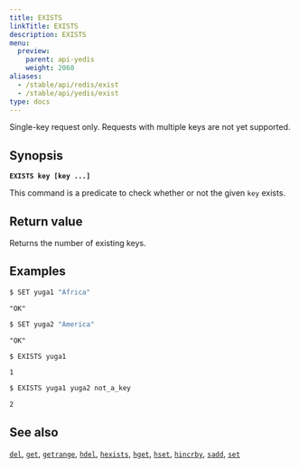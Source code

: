 ```yaml
---
title: EXISTS
linkTitle: EXISTS
description: EXISTS
menu:
  preview:
    parent: api-yedis
    weight: 2060
aliases:
  - /stable/api/redis/exist
  - /stable/api/yedis/exist
type: docs
---
```

Single-key request only. Requests with multiple keys are not yet supported.

## Synopsis

**`EXISTS key [key ...]`**

This command is a predicate to check whether or not the given `key` exists.

## Return value

Returns the number of existing keys.

## Examples

```sh
$ SET yuga1 "Africa"
```

```
"OK"
```

```sh
$ SET yuga2 "America"
```

```
"OK"
```

```sh
$ EXISTS yuga1
```

```
1
```

```sh
$ EXISTS yuga1 yuga2 not_a_key
```

```
2
```

## See also

[`del`](../del/), [`get`](../get/), [`getrange`](../getrange/), [`hdel`](../hdel/), [`hexists`](../hexists/), [`hget`](../hget/), [`hset`](../hset/), [`hincrby`](../hincrby/), [`sadd`](../sadd/), [`set`](../set/)
